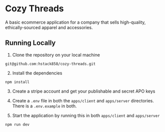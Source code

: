 # Cozy Threads

A basic ecommerce application for a company that sells high-quality, ethically-sourced apparel and accessories.

## Running Locally

1. Clone the repository on your local machine

```
git@github.com:hstack858/cozy-threads.git
```

2. Install the dependencies

```
npm install
```

3. Create a stripe account and get your publishable and secret APO keys

4. Create a `.env` file in both the `apps/client` and `apps/server` directories. There is a `.env.example` in both.

5. Start the application by running this in both `apps/client` and `apps/server`

```
npm run dev
```
